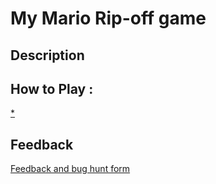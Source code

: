 # My Mario Rip-off game

## Description

## How to Play :
[*](my_game.exe)
## Feedback
[Feedback and bug hunt form](https://docs.google.com/forms/d/e/1FAIpQLScBueUpIuhpnz0a6wqHA1oQtvXouN21zi8wQNpPm9yl5oupVg/viewform?usp=sf_link)

